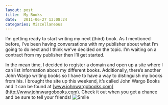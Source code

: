```yaml
---
layout: post
title:  My Books
date:   2011-06-27 13:08:24
categories: Miscellaneous
---
```

I’m getting ready to start writing my next (third) book. As I mentioned before, I’ve been having conversations with my publisher about what I’m going to do next and I think we’ve decided on the topic. I’m waiting on a contract from my publisher then I’ll get started.

In the mean time, I decided to register a domain and open up a site where I can list information about my different books. Additionally, there’s another John Wargo writing books so I have to have a way to distinguish my books from his. I brought the site up this weekend, it’s called John Wargo Books and it can be found at [www.johnwargobooks.com](http://www.johnwargobooks.com). Check it out when you get a chance and be sure to tell your friends! ![Smile](plugins/editors/jce/tiny_mce/plugins/emotions/img/smiley-smile.gif "Smile")